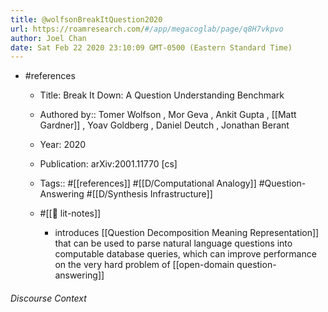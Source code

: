 ```yaml
---
title: @wolfsonBreakItQuestion2020
url: https://roamresearch.com/#/app/megacoglab/page/q8H7vkpvo
author: Joel Chan
date: Sat Feb 22 2020 23:10:09 GMT-0500 (Eastern Standard Time)
---
```


- #references

    - Title: Break It Down: A Question Understanding Benchmark

    - Authored by::  Tomer Wolfson ,  Mor Geva ,  Ankit Gupta ,  [[Matt Gardner]] ,  Yoav Goldberg ,  Daniel Deutch ,  Jonathan Berant

    - Year: 2020

    - Publication: arXiv:2001.11770 [cs]

    - Tags:: #[[references]] #[[D/Computational Analogy]] #Question-Answering #[[D/Synthesis Infrastructure]]

    - #[[📝 lit-notes]]

        - introduces [[Question Decomposition Meaning Representation]] that can be used to parse natural language questions into computable database queries, which can improve performance on the very hard problem of [[open-domain question-answering]]

###### Discourse Context



